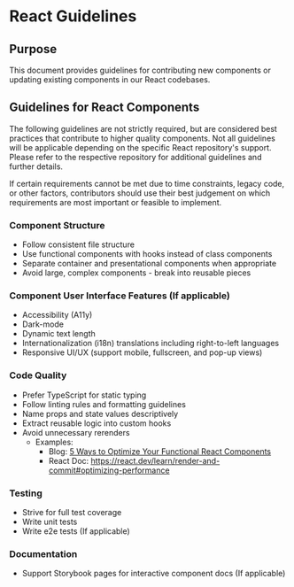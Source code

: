 # React Guidelines

## Purpose

This document provides guidelines for contributing new components or updating existing components in our React codebases.

## Guidelines for React Components

The following guidelines are not strictly required, but are considered best practices that contribute to higher quality components. Not all guidelines will be applicable depending on the specific React repository's support. Please refer to the respective repository for additional guidelines and further details.

If certain requirements cannot be met due to time constraints, legacy code, or other factors, contributors should use their best judgement on which requirements are most important or feasible to implement.

### Component Structure

- Follow consistent file structure
- Use functional components with hooks instead of class components
- Separate container and presentational components when appropriate
- Avoid large, complex components - break into reusable pieces

### Component User Interface Features (If applicable)

- Accessibility (A11y)
- Dark-mode
- Dynamic text length
- Internationalization (i18n) translations including right-to-left languages
- Responsive UI/UX (support mobile, fullscreen, and pop-up views)

### Code Quality

- Prefer TypeScript for static typing
- Follow linting rules and formatting guidelines
- Name props and state values descriptively
- Extract reusable logic into custom hooks
- Avoid unnecessary rerenders
  - Examples:
    - Blog: [5 Ways to Optimize Your Functional React Components
](https://javascript.plainenglish.io/5-ways-to-optimize-your-functional-react-components-cb3cf6c7bd68)
    - React Doc: https://react.dev/learn/render-and-commit#optimizing-performance

### Testing

- Strive for full test coverage
- Write unit tests
- Write e2e tests (If applicable)

### Documentation

- Support Storybook pages for interactive component docs (If applicable)
